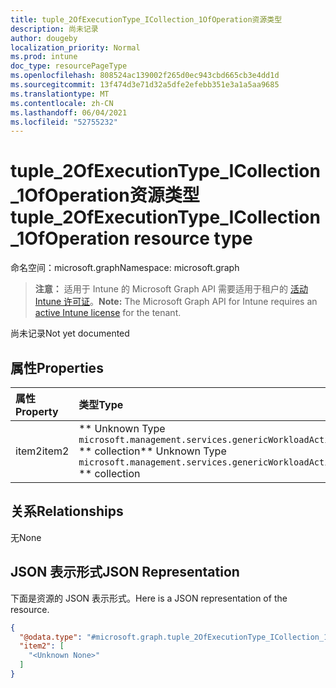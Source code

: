 ```yaml
---
title: tuple_2OfExecutionType_ICollection_1OfOperation资源类型
description: 尚未记录
author: dougeby
localization_priority: Normal
ms.prod: intune
doc_type: resourcePageType
ms.openlocfilehash: 808524ac139002f265d0ec943cbd665cb3e4dd1d
ms.sourcegitcommit: 13f474d3e71d32a5dfe2efebb351e3a1a5aa9685
ms.translationtype: MT
ms.contentlocale: zh-CN
ms.lasthandoff: 06/04/2021
ms.locfileid: "52755232"
---
```

# <a name="tuple_2ofexecutiontype_icollection_1ofoperation-resource-type"></a><span data-ttu-id="19ddd-103">tuple_2OfExecutionType_ICollection_1OfOperation资源类型</span><span class="sxs-lookup"><span data-stu-id="19ddd-103">tuple_2OfExecutionType_ICollection_1OfOperation resource type</span></span>

<span data-ttu-id="19ddd-104">命名空间：microsoft.graph</span><span class="sxs-lookup"><span data-stu-id="19ddd-104">Namespace: microsoft.graph</span></span>

> <span data-ttu-id="19ddd-105">**注意：** 适用于 Intune 的 Microsoft Graph API 需要适用于租户的 [活动 Intune 许可证](https://go.microsoft.com/fwlink/?linkid=839381)。</span><span class="sxs-lookup"><span data-stu-id="19ddd-105">**Note:** The Microsoft Graph API for Intune requires an [active Intune license](https://go.microsoft.com/fwlink/?linkid=839381) for the tenant.</span></span>

<span data-ttu-id="19ddd-106">尚未记录</span><span class="sxs-lookup"><span data-stu-id="19ddd-106">Not yet documented</span></span>

## <a name="properties"></a><span data-ttu-id="19ddd-107">属性</span><span class="sxs-lookup"><span data-stu-id="19ddd-107">Properties</span></span>
|<span data-ttu-id="19ddd-108">属性</span><span class="sxs-lookup"><span data-stu-id="19ddd-108">Property</span></span>|<span data-ttu-id="19ddd-109">类型</span><span class="sxs-lookup"><span data-stu-id="19ddd-109">Type</span></span>|<span data-ttu-id="19ddd-110">说明</span><span class="sxs-lookup"><span data-stu-id="19ddd-110">Description</span></span>|
|:---|:---|:---|
|<span data-ttu-id="19ddd-111">item2</span><span class="sxs-lookup"><span data-stu-id="19ddd-111">item2</span></span>|<span data-ttu-id="19ddd-112">\*\* Unknown Type `microsoft.management.services.genericWorkloadActivity.models.operation` \*\* collection</span><span class="sxs-lookup"><span data-stu-id="19ddd-112">\*\* Unknown Type `microsoft.management.services.genericWorkloadActivity.models.operation` \*\* collection</span></span>|<span data-ttu-id="19ddd-113">尚未记录</span><span class="sxs-lookup"><span data-stu-id="19ddd-113">Not yet documented</span></span>|

## <a name="relationships"></a><span data-ttu-id="19ddd-114">关系</span><span class="sxs-lookup"><span data-stu-id="19ddd-114">Relationships</span></span>
<span data-ttu-id="19ddd-115">无</span><span class="sxs-lookup"><span data-stu-id="19ddd-115">None</span></span>

## <a name="json-representation"></a><span data-ttu-id="19ddd-116">JSON 表示形式</span><span class="sxs-lookup"><span data-stu-id="19ddd-116">JSON Representation</span></span>
<span data-ttu-id="19ddd-117">下面是资源的 JSON 表示形式。</span><span class="sxs-lookup"><span data-stu-id="19ddd-117">Here is a JSON representation of the resource.</span></span>
<!-- {
  "blockType": "resource",
  "@odata.type": "microsoft.graph.tuple_2OfExecutionType_ICollection_1OfOperation"
}
-->
``` json
{
  "@odata.type": "#microsoft.graph.tuple_2OfExecutionType_ICollection_1OfOperation",
  "item2": [
    "<Unknown None>"
  ]
}
```




